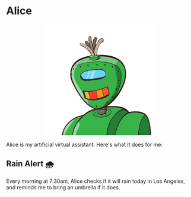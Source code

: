# Alice

<p align="center">
    <img src="alice.png" alt="alice" />
</p>

Alice is my artificial virtual assistant. Here's what it does for me:

## Rain Alert 🌧

Every morning at 7:30am, Alice checks if it will rain today in Los Angeles, and reminds me to bring an umbrella if it does.
